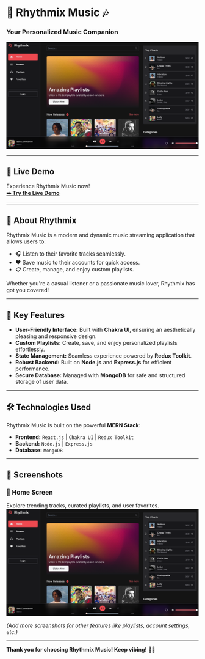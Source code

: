 # 🎵 Rhythmix Music 🎶  
### Your Personalized Music Companion  

![Rhythmix Banner](./sc.png)  

---

## 🌟 Live Demo  
Experience Rhythmix Music now!  
**[➡️ Try the Live Demo](https://rhythmix-music-player.vercel.app/home)**  

---

## 📖 About Rhythmix  
Rhythmix Music is a modern and dynamic music streaming application that allows users to:  
- 🎧 Listen to their favorite tracks seamlessly.  
- ❤️ Save music to their accounts for quick access.  
- 📋 Create, manage, and enjoy custom playlists.  

Whether you're a casual listener or a passionate music lover, Rhythmix has got you covered!  

---

## 🚀 Key Features  
- **User-Friendly Interface:** Built with **Chakra UI**, ensuring an aesthetically pleasing and responsive design.  
- **Custom Playlists:** Create, save, and enjoy personalized playlists effortlessly.  
- **State Management:** Seamless experience powered by **Redux Toolkit**.  
- **Robust Backend:** Built on **Node.js** and **Express.js** for efficient performance.  
- **Secure Database:** Managed with **MongoDB** for safe and structured storage of user data.  

---

## 🛠️ Technologies Used  

Rhythmix Music is built on the powerful **MERN Stack**:  
- **Frontend:** `React.js` | `Chakra UI` | `Redux Toolkit`  
- **Backend:** `Node.js` | `Express.js`  
- **Database:** `MongoDB`  

---

## 📸 Screenshots  
### 🎉 Home Screen  
Explore trending tracks, curated playlists, and user favorites.  
![Home Screen](./sc.png)  

*(Add more screenshots for other features like playlists, account settings, etc.)*  

---

**Thank you for choosing Rhythmix Music! Keep vibing!** 🎵🎶  


